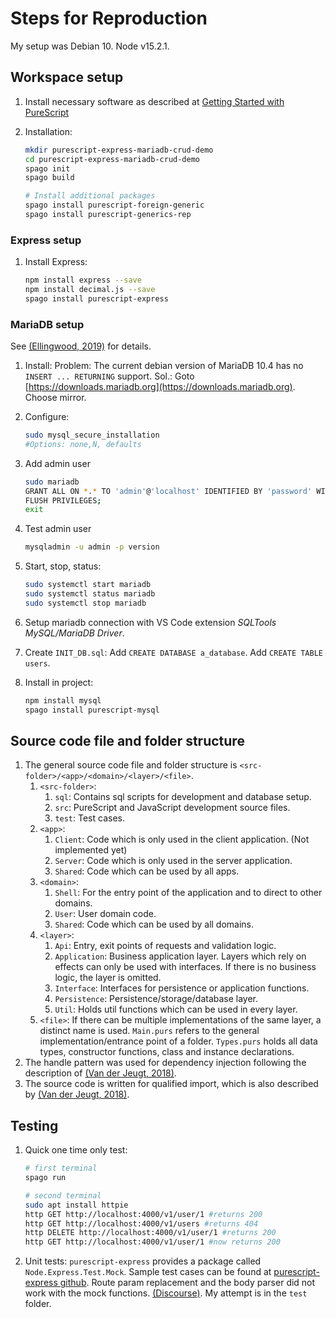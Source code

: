 # Steps for Reproduction

My setup was Debian 10. Node v15.2.1.

## Workspace setup

1. Install necessary software as described at [Getting Started with PureScript](https://github.com/purescript/documentation/blob/master/guides/Getting-Started.md)

1. Installation:

    ```sh
    mkdir purescript-express-mariadb-crud-demo
    cd purescript-express-mariadb-crud-demo
    spago init
    spago build

    # Install additional packages
    spago install purescript-foreign-generic
    spago install purescript-generics-rep
    ```

### Express setup

1. Install Express:

    ```sh
    npm install express --save
    npm install decimal.js --save
    spago install purescript-express
    ```

### MariaDB setup

See [(Ellingwood, 2019)](https://www.digitalocean.com/community/tutorials/how-to-install-mariadb-on-debian-10) for details.

1. Install: Problem: The current debian version of MariaDB 10.4 has no `INSERT ... RETURNING` support. Sol.: Goto [https://downloads.mariadb.org](https://downloads.mariadb.org). Choose mirror.

1. Configure:

   ```sh
   sudo mysql_secure_installation
   #Options: none,N, defaults
   ```

1. Add admin user

   ```sh
   sudo mariadb
   GRANT ALL ON *.* TO 'admin'@'localhost' IDENTIFIED BY 'password' WITH GRANT OPTION;
   FLUSH PRIVILEGES;
   exit
   ```

1. Test admin user

   ```sh
   mysqladmin -u admin -p version
   ```

1. Start, stop, status:

   ```sh
   sudo systemctl start mariadb
   sudo systemctl status mariadb
   sudo systemctl stop mariadb

   ```

1. Setup mariadb connection with VS Code extension *SQLTools MySQL/MariaDB Driver*.
1. Create `INIT_DB.sql`: Add `CREATE DATABASE a_database`. Add `CREATE TABLE users`.

1. Install in project:

    ```sh
    npm install mysql
    spago install purescript-mysql
    ```

## Source code file and folder structure

1. The general source code file and folder structure is `<src-folder>/<app>/<domain>/<layer>/<file>`.
    1. `<src-folder>`:
        1. `sql`: Contains sql scripts for development and database setup.
        1. `src`: PureScript and JavaScript development source files.
        1. `test`: Test cases.
    1. `<app>`:
        1. `Client`: Code which is only used in the client application. (Not implemented yet)
        1. `Server`: Code which is only used in the server application.
        1. `Shared`: Code which can be used by all apps.
    1. `<domain>`:
        1. `Shell`: For the entry point of the application and to direct to other domains.
        1. `User`: User domain code.
        1. `Shared`: Code which can be used by all domains.
    1. `<layer>`:
        1. `Api`: Entry, exit points of requests and validation logic.
        1. `Application`: Business application layer. Layers which rely on effects can only be used with interfaces. If there is no business logic, the layer is omitted.
        1. `Interface`: Interfaces for persistence or application functions.
        1. `Persistence`: Persistence/storage/database layer.
        1. `Util`: Holds util functions which can be used in every layer.
    1. `<file>`: If there can be multiple implementations of the same layer, a distinct name is used. `Main.purs` refers to the general implementation/entrance point of a folder. `Types.purs` holds all data types, constructor functions, class and instance declarations.
1. The handle pattern was used for dependency injection following the description of [(Van der Jeugt, 2018)](https://jaspervdj.be/posts/2018-03-08-handle-pattern.html).
1. The source code is written for qualified import, which is also described by [(Van der Jeugt, 2018)](https://jaspervdj.be/posts/2018-03-08-handle-pattern.html).

## Testing

1. Quick one time only test:

    ```sh
    # first terminal
    spago run

    # second terminal
    sudo apt install httpie
    http GET http://localhost:4000/v1/user/1 #returns 200
    http GET http://localhost:4000/v1/users #returns 404
    http DELETE http://localhost:4000/v1/user/1 #returns 200
    http GET http://localhost:4000/v1/user/1 #now returns 200
    ```

1. Unit tests: `purescript-express` provides a package called `Node.Express.Test.Mock`. Sample test cases can be found at [purescript-express github](https://github.com/purescript-express/purescript-express/tree/master/test/Test). Route param replacement and the body parser did not work with the mock functions. [(Discourse)](https://discourse.purescript.org/t/purescript-express-test/1973). My attempt is in the `test` folder.
